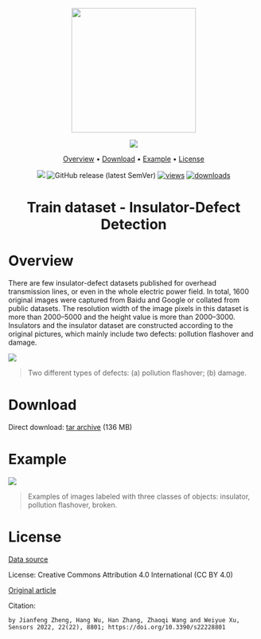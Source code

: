 <div align="center" markdown>

<img src="https://i.imgur.com/UdBujFN.png" width="250"/> <br>
  
<img src="https://github.com/supervisely-ecosystem/aerial-power-infrastructure-detection-train-dataset/assets/119248312/526c55da-7278-4214-9da0-a7e166ec21e6"/> 

<p align="center">

  <a href="#overview">Overview</a> •
  <a href="#download">Download</a> •
  <a href="#example">Example</a> •
  <a href="#license">License</a>
  
</p>

[![](https://img.shields.io/badge/slack-chat-green.svg?logo=slack)](https://supervise.ly/slack) 
![GitHub release (latest SemVer)](https://img.shields.io/github/v/release/supervisely-ecosystem/aerial-power-infrastructure-detection-train-dataset)
[![views](https://app.supervise.ly/img/badges/views/supervisely-ecosystem/aerial-power-infrastructure-detection-train-dataset.png)](https://supervise.ly)
[![downloads](https://app.supervise.ly/img/badges/downloads/supervisely-ecosystem/aerial-power-infrastructure-detection-train-dataset.png)](https://supervise.ly)

# Train dataset - Insulator-Defect Detection

</div>

# Overview

There are few insulator-defect datasets published for overhead transmission lines, or even in the whole electric power field. In total, 1600 original images were captured from Baidu and Google or collated from public datasets. The resolution width of the image pixels in this dataset is more than 2000–5000 and the height value is more than 2000–3000. Insulators and the insulator dataset are constructed according to the original pictures, which mainly include two defects: pollution flashover and damage.

<img src="https://github.com/supervisely-ecosystem/aerial-power-infrastructure-detection-test-dataset/assets/119248312/908f8597-81bc-4b9e-bae0-355e62d4ce70"/> 

>Two different types of defects: (a) pollution flashover; (b) damage.

# Download
Direct download: [tar archive](https://github.com/supervisely-ecosystem/aerial-power-infrastructure-detection-train-dataset/releases/download/v0.9.0/Train.tar) (136 MB)

# Example

<img src="https://github.com/supervisely-ecosystem/aerial-power-infrastructure-detection-train-dataset/assets/119248312/452d1126-7521-4830-b791-4f080a80d024"/>

> Examples of images labeled with three classes of objects: insulator, pollution flashover, broken.

# License

[Data source](https://doi.org/10.6084/m9.figshare.21200986)

License: Creative Commons Attribution 4.0 International (CC BY 4.0)

[Original article](https://doi.org/10.3390/s22228801)

Citation:

```
by Jianfeng Zheng, Hang Wu, Han Zhang, Zhaoqi Wang and Weiyue Xu, Sensors 2022, 22(22), 8801; https://doi.org/10.3390/s22228801
```
